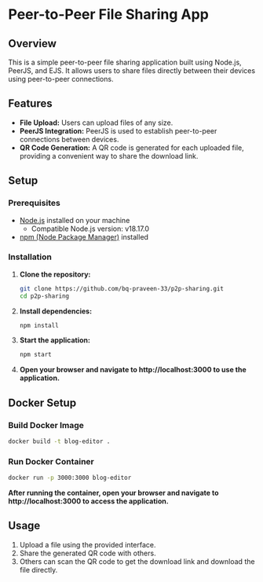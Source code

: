 # Peer-to-Peer File Sharing App

## Overview

This is a simple peer-to-peer file sharing application built using Node.js, PeerJS, and EJS. It allows users to share files directly between their devices using peer-to-peer connections.

## Features

- **File Upload:** Users can upload files of any size.
- **PeerJS Integration:** PeerJS is used to establish peer-to-peer connections between devices.
- **QR Code Generation:** A QR code is generated for each uploaded file, providing a convenient way to share the download link.

## Setup

### Prerequisites

- [Node.js](https://nodejs.org/) installed on your machine
  - Compatible Node.js version: v18.17.0
- [npm (Node Package Manager)](https://www.npmjs.com/get-npm) installed

### Installation

1. **Clone the repository:**

   ```bash
   git clone https://github.com/bq-praveen-33/p2p-sharing.git
   cd p2p-sharing

   ```

2. **Install dependencies:**

   ```bash
   npm install

   ```

3. **Start the application:**

   ```bash
   npm start

   ```

4. **Open your browser and navigate to http://localhost:3000 to use the application.**

## Docker Setup

### Build Docker Image

```bash
docker build -t blog-editor .
```

### Run Docker Container

```bash
docker run -p 3000:3000 blog-editor
```

**After running the container, open your browser and navigate to http://localhost:3000 to access the application.**

## Usage

1. Upload a file using the provided interface.
2. Share the generated QR code with others.
3. Others can scan the QR code to get the download link and download the file directly.
